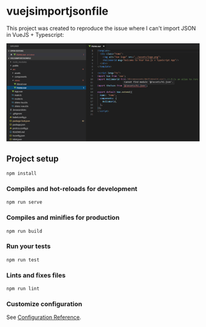 # vuejsimportjsonfile

This project was created to reproduce the issue where I can't import JSON in VueJS + Typescript:

![The Error Image](TheError.png "The Error")


## Project setup
```
npm install
```

### Compiles and hot-reloads for development
```
npm run serve
```

### Compiles and minifies for production
```
npm run build
```

### Run your tests
```
npm run test
```

### Lints and fixes files
```
npm run lint
```

### Customize configuration
See [Configuration Reference](https://cli.vuejs.org/config/).
